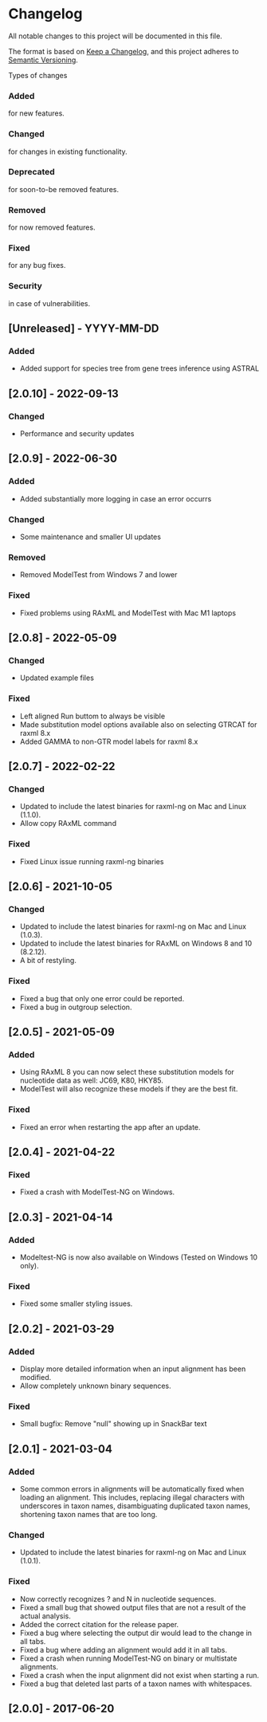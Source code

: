 # Changelog
All notable changes to this project will be documented in this file.

The format is based on [Keep a Changelog](https://keepachangelog.com/en/1.0.0/),
and this project adheres to [Semantic Versioning](https://semver.org/spec/v2.0.0.html).

Types of changes
### Added
for new features.
### Changed
for changes in existing functionality.
### Deprecated
for soon-to-be removed features.
### Removed
for now removed features.
### Fixed
for any bug fixes.
### Security
in case of vulnerabilities.

## [Unreleased] - YYYY-MM-DD
### Added
- Added support for species tree from gene trees inference using ASTRAL
## [2.0.10] - 2022-09-13
### Changed
- Performance and security updates
## [2.0.9] - 2022-06-30
### Added
- Added substantially more logging in case an error occurrs
### Changed
- Some maintenance and smaller UI updates
### Removed
- Removed ModelTest from Windows 7 and lower
### Fixed
- Fixed problems using RAxML and ModelTest with Mac M1 laptops
## [2.0.8] - 2022-05-09
### Changed
- Updated example files
### Fixed
- Left aligned Run buttom to always be visible
- Made substitution model options available also on selecting GTRCAT for raxml 8.x
- Added GAMMA to non-GTR model labels for raxml 8.x
## [2.0.7] - 2022-02-22
### Changed
- Updated to include the latest binaries for raxml-ng on Mac and Linux (1.1.0).
- Allow copy RAxML command
### Fixed
- Fixed Linux issue running raxml-ng binaries

## [2.0.6] - 2021-10-05
### Changed
- Updated to include the latest binaries for raxml-ng on Mac and Linux (1.0.3).
- Updated to include the latest binaries for RAxML on Windows 8 and 10 (8.2.12).
- A bit of restyling.
### Fixed
- Fixed a bug that only one error could be reported.
- Fixed a bug in outgroup selection.

## [2.0.5] - 2021-05-09
### Added
- Using RAxML 8 you can now select these substitution models for nucleotide data as well: JC69, K80, HKY85.
- ModelTest will also recognize these models if they are the best fit.
### Fixed
- Fixed an error when restarting the app after an update.

## [2.0.4] - 2021-04-22
### Fixed
- Fixed a crash with ModelTest-NG on Windows.

## [2.0.3] - 2021-04-14
### Added
- Modeltest-NG is now also available on Windows (Tested on Windows 10 only).
### Fixed
- Fixed some smaller styling issues.

## [2.0.2] - 2021-03-29
### Added
- Display more detailed information when an input alignment has been modified.
- Allow completely unknown binary sequences.
### Fixed
- Small bugfix: Remove "null" showing up in SnackBar text

## [2.0.1] - 2021-03-04
### Added
- Some common errors in alignments will be automatically fixed when loading an alignment. This includes, replacing illegal characters with underscores in taxon names, disambiguating duplicated taxon names, shortening taxon names that are too long.
### Changed
- Updated to include the latest binaries for raxml-ng on Mac and Linux (1.0.1).
### Fixed
- Now correctly recognizes ? and N in nucleotide sequences.
- Fixed a small bug that showed output files that are not a result of the actual analysis.
- Added the correct citation for the release paper.
- Fixed a bug where selecting the output dir would lead to the change in all tabs.
- Fixed a bug where adding an alignment would add it in all tabs. 
- Fixed a crash when running ModelTest-NG on binary or multistate alignments.
- Fixed a crash when the input alignment did not exist when starting a run.
- Fixed a bug that deleted last parts of a taxon names with whitespaces. 

## [2.0.0] - 2017-06-20


